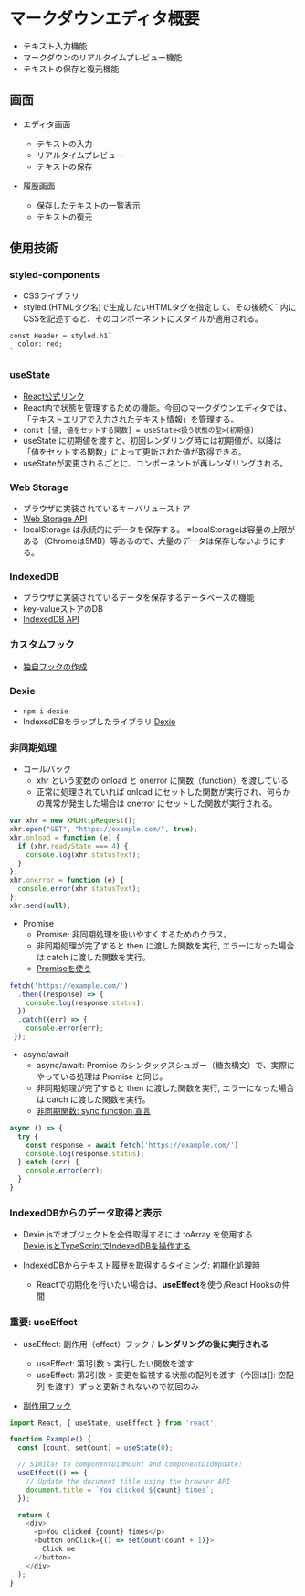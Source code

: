 # マークダウンエディタ概要
- テキスト入力機能
- マークダウンのリアルタイムプレビュー機能
- テキストの保存と復元機能

## 画面
- エディタ画面
  - テキストの入力
  - リアルタイムプレビュー
  - テキストの保存

- 履歴画面
  - 保存したテキストの一覧表示
  - テキストの復元

## 使用技術
### styled-components
  - CSSライブラリ
  - styled.(HTMLタグ名)で生成したいHTMLタグを指定して、その後続く``内にCSSを記述すると、そのコンポーネントにスタイルが適用される。
```
const Header = styled.h1`
  color: red;
`
```

### useState
  - [React公式リンク](https://ja.reactjs.org/docs/hooks-state.html)
  - React内で状態を管理するための機能。今回のマークダウンエディタでは、「テキストエリアで入力されたテキスト情報」を管理する。
  - ```const [値, 値をセットする関数] = useState<扱う状態の型>(初期値)```
  - useState に初期値を渡すと、初回レンダリング時には初期値が、以降は「値をセットする関数」によって更新された値が取得できる。
  - useStateが変更されるごとに、コンポーネントが再レンダリングされる。
  
### Web Storage
  - ブラウザに実装されているキーバリューストア
  - [Web Storage API](https://developer.mozilla.org/ja/docs/Web/API/Web_Storage_API)
  - localStorage は永続的にデータを保存する。 ※localStorageは容量の上限がある（Chromeは5MB）等あるので、大量のデータは保存しないようにする。

### IndexedDB
  - ブラウザに実装されているデータを保存するデータベースの機能
  - key-valueストアのDB
  - [IndexedDB API](https://developer.mozilla.org/ja/docs/Web/API/IndexedDB_API/Basic_Concepts_Behind_IndexedDB)

### カスタムフック
  - [独自フックの作成](https://ja.reactjs.org/docs/hooks-custom.html)
 
### Dexie
  - ```npm i dexie```
  - IndexedDBをラップしたライブラリ [Dexie](https://dexie.org/)

### 非同期処理
- コールバック
  - xhr という変数の onload と onerror に関数（function）を渡している
  - 正常に処理されていれば onload にセットした関数が実行され、何らかの異常が発生した場合は onerror にセットした関数が実行される。
```javascript
var xhr = new XMLHttpRequest();
xhr.open("GET", "https://example.com/", true);
xhr.onload = function (e) {
  if (xhr.readyState === 4) {
    console.log(xhr.statusText);
  }
};
xhr.onerror = function (e) {
  console.error(xhr.statusText);
};
xhr.send(null);
```

- Promise
  - Promise: 非同期処理を扱いやすくするためのクラス。
  - 非同期処理が完了すると then に渡した関数を実行, エラーになった場合は catch に渡した関数を実行。
  - [Promiseを使う](https://developer.mozilla.org/ja/docs/Web/JavaScript/Guide/Using_promises)
```javascript
fetch('https://example.com/')
  .then((response) => {
    console.log(response.status);
  })
  .catch((err) => {
    console.error(err);
 });
```

- async/await
  - async/await: Promise のシンタックスシュガー（糖衣構文）で、実際にやっている処理は Promise と同じ。
  - 非同期処理が完了すると then に渡した関数を実行, エラーになった場合は catch に渡した関数を実行。
  - [非同期関数: sync function 宣言](https://developer.mozilla.org/ja/docs/Web/JavaScript/Guide/Using_promises)
```javascript
async () => {
  try {
    const response = await fetch('https://example.com/')
    console.log(response.status);
  } catch (err) {
    console.error(err);
  }
}
```

### IndexedDBからのデータ取得と表示
- Dexie.jsでオブジェクトを全件取得するには toArray を使用する  
[Dexie.jsとTypeScriptでIndexedDBを操作する](https://noxi515.hateblo.jp/entry/2018/04/01/233950)

- IndexedDBからテキスト履歴を取得するタイミング: 初期化処理時
  - Reactで初期化を行いたい場合は、**useEffect**を使う/React Hooksの仲間

### 重要: useEffect
- useEffect: 副作用（effect）フック / **レンダリングの後に実行される**
  - useEffect: 第1引数 > 実行したい関数を渡す
  - useEffect: 第2引数 > 変更を監視する状態の配列を渡す（今回は[]: 空配列 を渡す）ずっと更新されないので初回のみ

- [副作用フック](https://ja.reactjs.org/docs/hooks-overview.html#effect-hook)
```javascript
import React, { useState, useEffect } from 'react';

function Example() {
  const [count, setCount] = useState(0);

  // Similar to componentDidMount and componentDidUpdate:
  useEffect(() => {
    // Update the document title using the browser API
    document.title = `You clicked ${count} times`;
  });

  return (
    <div>
      <p>You clicked {count} times</p>
      <button onClick={() => setCount(count + 1)}>
        Click me
      </button>
    </div>
  );
}
```
